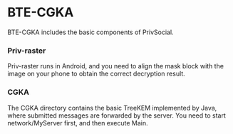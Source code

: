 # BTE-CGKA
BTE-CGKA includes the basic components of PrivSocial.

### Priv-raster
Priv-raster runs in Android, and you need to align the mask block with the image on your phone to obtain the correct decryption result.

### CGKA
The CGKA directory contains the basic TreeKEM implemented by Java, where submitted messages are forwarded by the server. You need to start network/MyServer first, and then execute Main. 
